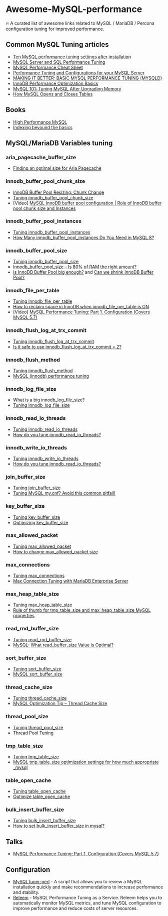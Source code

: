 # Awesome-MySQL-performance
🔥 A curated list of awesome links related to MySQL / MariaDB / Percona configuration tuning for improved performance.

## Common MySQL Tuning articles

- [Ten MySQL performance tuning settings after installation](https://www.percona.com/blog/2014/01/28/10-mysql-performance-tuning-settings-after-installation/)
- [MySQL Server and SQL Performance Tuning](https://www.oracle.com/technetwork/community/developer-day/mysql-performance-tuning-403029.pdf)
- [MySQL Performance Cheat Sheet](https://severalnines.com/database-blog/mysql-performance-cheat-sheet)
- [Performance Tuning and Configurations for your MySQL Server](https://www.universalclass.com/articles/computers/performance-tuning-and-configurations-for-your-mysql-server.htm)
- [MAKING IT BETTER: BASIC MYSQL PERFORMANCE TUNING (MYSQLD)](https://mediatemple.net/community/products/dv/204404044/making-it-better%3A-basic-mysql-performance-tuning-(mysqld))
- [InnoDB Performance Optimization Basics](https://www.percona.com/blog/2013/09/20/innodb-performance-optimization-basics-updated/)
- [MySQL 101: Tuning MySQL After Upgrading Memory](https://www.percona.com/blog/2020/09/30/mysql-101-tuning-mysql-after-upgrading-memory/)
- [How MySQL Opens and Closes Tables](https://dev.mysql.com/doc/refman/5.7/en/table-cache.html)

## Books
- [High Performance MySQL](https://www.amazon.co.uk/dp/1449314287)
- [Indexing beyound the basics](https://sqlfordevs.com/ebooks/indexing)

## MySQL/MariaDB Variables tuning

### aria_pagecache_buffer_size
- [Finding an optimal size for Aria Pagecache](https://vettabase.com/sizing-aria-pagecache/)
### innodb_buffer_pool_chunk_size
- [InnoDB Buffer Pool Resizing: Chunk Change](https://www.percona.com/blog/2018/06/19/chunk-change-innodb-buffer-pool-resizing/)
- [Tuning innodb_buffer_pool_chunk_size](https://releem.com/docs/mysql-performance-tuning/innodb_buffer_pool_chunk_size)
- [Video] [MySQL InnoDB buffer pool configuration | Role of InnoDB buffer pool chunk size and Instances](https://www.youtube.com/watch?v=c-xyooZyPW0)
### innodb_buffer_pool_instances
- [Tuning innodb_buffer_pool_instances](https://releem.com/docs/mysql-performance-tuning/innodb_buffer_pool_instances)
- [How Many innodb_buffer_pool_instances Do You Need in MySQL 8?](https://www.percona.com/blog/2020/08/13/how-many-innodb_buffer_pool_instances-do-you-need-in-mysql-8/)
### innodb_buffer_pool_size
- [Tuning innodb_buffer_pool_size](https://releem.com/docs/mysql-performance-tuning/innodb_buffer_pool_size)
- [Innodb_buffer_pool_size – Is 80% of RAM the right amount?](https://www.percona.com/blog/2015/06/02/80-ram-tune-innodb_buffer_pool_size/)
- [Is InnoDB Buffer Pool big enough?](https://vettabase.com/blog/is-innodb-buffer-pool-big-enough/) and [Can we shrink InnoDB Buffer Pool?](https://vettabase.com/blog/can-we-shrink-innodb-buffer-pool/)
### innodb_file_per_table  
- [Tuning innodb_file_per_table](https://releem.com/docs/mysql-performance-tuning/innodb_file_per_table)  
- [How to reclaim space in InnoDB when innodb_file_per_table is ON](https://www.percona.com/blog/how-to-reclaim-space-in-innodb-when-innodb_file_per_table-is-on/)  
- [Video] [MySQL Performance Tuning: Part 1. Configuration (Covers MySQL 5.7)](https://www.youtube.com/watch?v=0CqMv0ucqFA)
### innodb_flush_log_at_trx_commit
- [Tuning innodb_flush_log_at_trx_commit](https://releem.com/docs/mysql-performance-tuning/innodb_flush_log_at_trx_commit)
- [Is it safe to use innodb_flush_log_at_trx_commit = 2?](https://dba.stackexchange.com/questions/12611/is-it-safe-to-use-innodb-flush-log-at-trx-commit-2)
### innodb_flush_method
- [Tuning innodb_flush_method](https://releem.com/docs/mysql-performance-tuning/innodb_flush_method)
- [MySQL (innodb) performance tuning](https://www.ilsistemista.net/index.php/linux-a-unix/26-mysql-performance-tuning.html?start=4)
### innodb_log_file_size
- [What is a big innodb_log_file_size?](https://www.percona.com/blog/2016/05/31/what-is-a-big-innodb_log_file_size/)
- [Tuning innodb_log_file_size](https://releem.com/docs/mysql-performance-tuning/innodb_log_file_size)
### innodb_read_io_threads
- [Tuning innodb_read_io_threads](https://releem.com/docs/mysql-performance-tuning/innodb_read_io_threads)
- [How do you tune innodb_read_io_threads?](https://dba.stackexchange.com/questions/299461/how-do-you-tune-innodb-read-io-threads)
### innodb_write_io_threads
- [Tuning innodb_write_io_threads](https://releem.com/docs/mysql-performance-tuning/innodb_write_io_threads)
- [How do you tune innodb_read_io_threads?](https://dba.stackexchange.com/questions/299461/how-do-you-tune-innodb-read-io-threads)
### join_buffer_size
- [Tuning join_buffer_size](https://releem.com/docs/mysql-performance-tuning/join_buffer_size)
- [Tuning MySQL my.cnf? Avoid this common pitfall!](https://haydenjames.io/my-cnf-tuning-avoid-this-common-pitfall/)
### key_buffer_size
- [Tuning key_buffer_size](https://releem.com/docs/mysql-performance-tuning/key_buffer_size)
- [Optimizing key_buffer_size](https://mariadb.com/kb/en/optimizing-key_buffer_size/)
### max_allowed_packet
- [Tuning max_allowed_packet](https://releem.com/docs/mysql-performance-tuning/max_allowed_packet)
- [How to change max_allowed_packet size](https://stackoverflow.com/questions/8062496/how-to-change-max-allowed-packet-size)
### max_connections
- [Tuning max_connections](https://releem.com/docs/mysql-performance-tuning/max_connections)
- [Max Connection Tuning with MariaDB Enterprise Server](https://mariadb.com/docs/skysql/connect/connections/max-connections/es/)
### max_heap_table_size
- [Tuning max_heap_table_size](https://releem.com/docs/mysql-performance-tuning/max_heap_table_size)
- [Rule of thumb for tmp_table_size and max_heap_table_size MySQL properties](https://dba.stackexchange.com/questions/209411/rule-of-thumb-for-tmp-table-size-and-max-heap-table-size-mysql-properties)
### read_rnd_buffer_size
- [Tuning read_rnd_buffer_size](https://releem.com/docs/mysql-performance-tuning/read_rnd_buffer_size)
- [MySQL: What read_buffer_size Value is Optimal?](https://www.percona.com/blog/2007/09/17/mysql-what-read_buffer_size-value-is-optimal/)
### sort_buffer_size
- [Tuning sort_buffer_size](https://releem.com/docs/mysql-performance-tuning/sort_buffer_size)
- [MySQL sort_buffer_size](https://www.educba.com/mysql-sort_buffer_size/)
### thread_cache_size
- [Tuning thread_cache_size](https://releem.com/docs/mysql-performance-tuning/thread_cache_size)
- [MySQL Optimization Tip – Thread Cache Size](https://www.navisite.com/blog/mysql-optimization-tip-thread-cache-size/)
### thread_pool_size
- [Tuning thread_pool_size](https://releem.com/docs/mysql-performance-tuning/thread_pool_size)
- [Thread Pool Tuning](https://dev.mysql.com/doc/refman/8.0/en/thread-pool-tuning.html)
### tmp_table_size
- [Tuning tmp_table_size](https://releem.com/docs/mysql-performance-tuning/tmp_table_size)
- [MySQL tmp_table_size optimization settings for how much appropriate _mysql](https://topic.alibabacloud.com/a/mysql-tmp_table_size-optimization-settings-for-how-much-appropriate-_mysql_1_41_20122890.html)
### table_open_cache
- [Tuning table_open_cache](https://releem.com/docs/mysql-performance-tuning/table_open_cache)
- [Optimize table_open_cache](https://mariadb.com/kb/en/optimizing-table_open_cache)
### bulk_insert_buffer_size
- [Tuning bulk_insert_buffer_size](https://releem.com/docs/mysql-performance-tuning/bulk_insert_buffer_size)
- [How to set bulk_insert_buffer_size in mysql?](https://dba.stackexchange.com/questions/54197/how-to-set-bulk-insert-buffer-size-in-mysql)

## Talks

- [MySQL Performance Tuning: Part 1. Configuration (Covers MySQL 5.7)](https://www.youtube.com/watch?v=0CqMv0ucqFA)

## Configuration

- [MySQLTuner-perl](https://github.com/major/MySQLTuner-perl) - A script that allows you to review a MySQL installation quickly and make recommendations to increase performance and stability.
- [Releem](https://releem.com) - MySQL Performance Tuning as a Service. Releem helps you to automatically monitor MySQL metrics, and tune MySQL configuration to improve performance and reduce costs of server resources.
